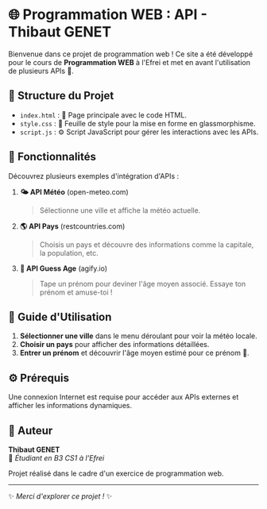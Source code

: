 # 🌐 Programmation WEB : API - Thibaut GENET

Bienvenue dans ce projet de programmation web ! Ce site a été développé pour le cours de **Programmation WEB** à l'Efrei et met en avant l'utilisation de plusieurs APIs 🌟.

## 📂 Structure du Projet

- `index.html` : 📄 Page principale avec le code HTML.
- `style.css` : 🎨 Feuille de style pour la mise en forme en glassmorphisme.
- `script.js` : ⚙️ Script JavaScript pour gérer les interactions avec les APIs.

## 🚀 Fonctionnalités

Découvrez plusieurs exemples d'intégration d'APIs :

1. **🌤️ API Météo** (open-meteo.com)
   > Sélectionne une ville et affiche la météo actuelle.

2. **🌎 API Pays** (restcountries.com)
   > Choisis un pays et découvre des informations comme la capitale, la population, etc.

3. **👶 API Guess Age** (agify.io)
   > Tape un prénom pour deviner l'âge moyen associé. Essaye ton prénom et amuse-toi !

## 🔧 Guide d'Utilisation

1. **Sélectionner une ville** dans le menu déroulant pour voir la météo locale.
2. **Choisir un pays** pour afficher des informations détaillées.
3. **Entrer un prénom** et découvrir l'âge moyen estimé pour ce prénom 🎉.

## ⚙️ Prérequis

Une connexion Internet est requise pour accéder aux APIs externes et afficher les informations dynamiques.

## 👤 Auteur

**Thibaut GENET**  
📘 _Étudiant en B3 CS1 à l'Efrei_

Projet réalisé dans le cadre d'un exercice de programmation web.

---

✨ *Merci d'explorer ce projet !* ✨
